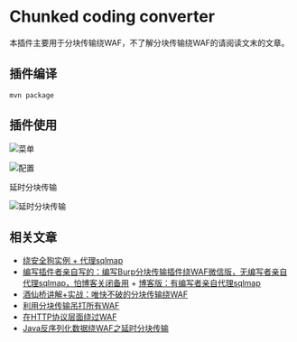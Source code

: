 # Chunked coding converter

本插件主要用于分块传输绕WAF，不了解分块传输绕WAF的请阅读文末的文章。

## 插件编译

```
mvn package
```

## 插件使用

![菜单](doc/menu.png)

![配置](doc/config.png)

延时分块传输

![延时分块传输](doc/bypass-through-sleep-chunked.png)

## 相关文章
* [绕安全狗实例 + 代理sqlmap](https://www.cnblogs.com/renhaoblog/p/13395539.html)
* [编写插件者亲自写的：编写Burp分块传输插件绕WAF微信版，无编写者亲自代理sqlmap，怕博客关闭备用](https://mp.weixin.qq.com/s?__biz=Mzg3NjA4MTQ1NQ==&mid=2247483787&idx=1&sn=54c33727696f8ee6d67f997acc11ab89&chksm=cf36f9cbf84170dd7da9b48b3365fb05d7ccec6bdeff480d0c38962f712e400a40b2b38dc467&token=360242838&lang=zh_CN#rd) + [博客版：有编写者亲自代理sqlmap](https://gv7.me/articles/2019/chunked-coding-converter/)
* [酒仙桥讲解+实战：唯快不破的分块传输绕WAF](https://mp.weixin.qq.com/s/pM1ULCqNdQwSB7hcltrbtw)
* [利用分块传输吊打所有WAF](https://www.anquanke.com/post/id/169738)
* [在HTTP协议层面绕过WAF](https://www.freebuf.com/news/193659.html)
* [Java反序列化数据绕WAF之延时分块传输](https://gv7.me/articles/2021/java-deserialized-data-bypasses-waf-through-sleep-chunked/)
